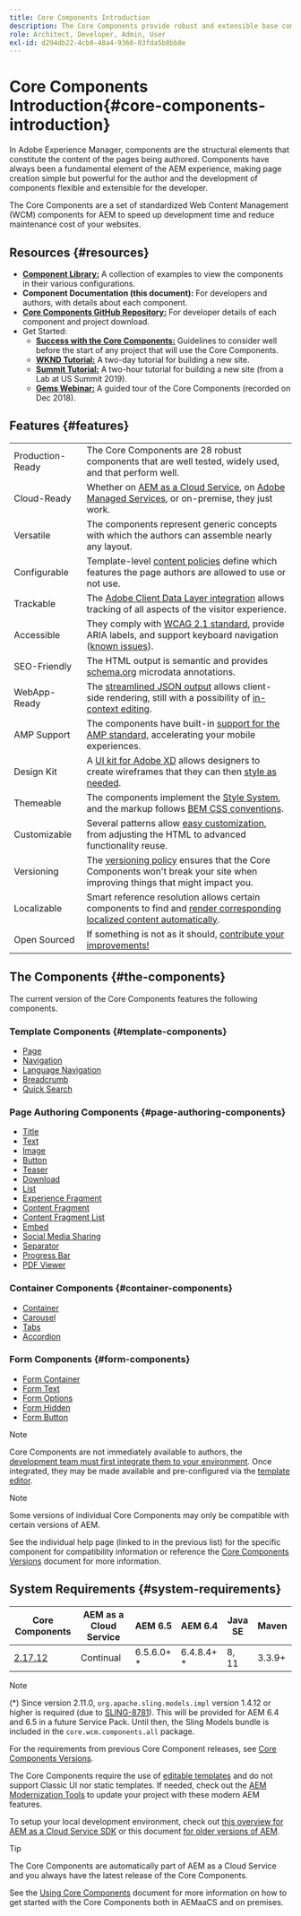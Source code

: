 ```yaml
---
title: Core Components Introduction
description: The Core Components provide robust and extensible base components, built on the latest technology and best practices. 
role: Architect, Developer, Admin, User
exl-id: d294db22-4cb0-48a4-9366-03fda5b8bb8e
---
```

# Core Components Introduction{#core-components-introduction}

In Adobe Experience Manager, components are the structural elements that constitute the content of the pages being authored. Components have always been a fundamental element of the AEM experience, making page creation simple but powerful for the author and the development of components flexible and extensible for the developer.

The Core Components are a set of standardized Web Content Management (WCM) components for AEM to speed up development time and reduce maintenance cost of your websites.

## Resources {#resources}

* **[Component Library:](https://www.adobe.com/go/aem_cmp_library)** A collection of examples to view the components in their various configurations.
* **Component Documentation (this document):** For developers and authors, with details about each component.
* **[Core Components GitHub Repository:](https://github.com/adobe/aem-core-wcm-components)** For developer details of each component and project download.
* Get Started:
  * **[Success with the Core Components:](/help/developing/success.md)** Guidelines to consider well before the start of any project that will use the Core Components.
  * **[WKND Tutorial:](https://experienceleague.adobe.com/docs/experience-manager-learn/getting-started-wknd-tutorial-develop/overview.html)** A two-day tutorial for building a new site.
  * **[Summit Tutorial:](https://expleague.azureedge.net/labs/L767/index.html)** A two-hour tutorial for building a new site (from a Lab at US Summit 2019).
  * **[Gems Webinar:](https://helpx.adobe.com/experience-manager/kt/eseminars/gems/AEM-Core-Components.html)** A guided tour of the Core Components (recorded on Dec 2018).

## Features {#features}

|||
|---|---|
|Production-Ready| The Core Components are 28 robust components that are well tested, widely used, and that perform well.|
|Cloud-Ready| Whether on [AEM as a Cloud Service](https://experienceleague.adobe.com/docs/experience-manager-cloud-service/landing/home.html), on [Adobe Managed Services](https://github.com/adobe/aem-project-archetype/tree/master/src/main/archetype/dispatcher.ams), or on-premise, they just work.|
|Versatile| The components represent generic concepts with which the authors can assemble nearly any layout.|
|Configurable| Template-level [content policies](https://experienceleague.adobe.com/docs/experience-manager-cloud-service/implementing/components-templates/templates.html#content-policies) define which features the page authors are allowed to use or not use.|
|Trackable|The [Adobe Client Data Layer integration](/help/developing/data-layer/overview.md) allows tracking of all aspects of the visitor experience.|
|Accessible| They comply with [WCAG 2.1 standard](https://www.w3.org/TR/WCAG21/), provide ARIA labels, and support keyboard navigation ([known issues](https://github.com/adobe/aem-core-wcm-components/issues?utf8=✓&q=is%3Aissue+is%3Aopen+accessibility+in%3Atitle)).|
|SEO-Friendly| The HTML output is semantic and provides [schema.org](https://schema.org) microdata annotations.|
|WebApp-Ready| The [streamlined JSON output](https://experienceleague.adobe.com/docs/experience-manager-learn/foundation/development/develop-sling-model-exporter.html) allows client-side rendering, still with a possibility of [in-context editing](https://experienceleague.adobe.com/docs/experience-manager-learn/sites/spa-editor/spa-editor-framework-feature-video-use.html).|
|AMP Support| The components have built-in [support for the AMP standard,](/help/developing/amp.md) accelerating your mobile experiences.|
|Design Kit| A [UI kit for Adobe XD](https://experienceleague.adobe.com/docs/experience-manager-learn/assets/AEM-CoreComponents-UI-Kit.xd) allows designers to create wireframes that they can then [style as needed](https://github.com/adobe/aem-guides-wknd/releases/download/aem-guides-wknd-0.0.2/AEM_UI-kit-WKND.xd).|
|Themeable| The components implement the [Style System](https://experienceleague.adobe.com/docs/experience-manager-cloud-service/implementing/components-templates/style-system.html), and the markup follows [BEM CSS conventions](http://getbem.com/).|
|Customizable| Several patterns allow [easy customization](developing/customizing.md), from adjusting the HTML to advanced functionality reuse.|
|Versioning| The [versioning policy](https://github.com/adobe/aem-core-wcm-components/wiki/Versioning-policies) ensures that the Core Components won't break your site when improving things that might impact you.|
|Localizable|Smart reference resolution allows certain components to find and [render corresponding localized content automatically](get-started/localization.md).|
|Open Sourced| If something is not as it should, [contribute your improvements!](https://github.com/adobe/aem-core-wcm-components/blob/master/CONTRIBUTING.md)|

## The Components {#the-components}

The current version of the Core Components features the following components.

### Template Components {#template-components}

* [Page](components/page.md)
* [Navigation](components/navigation.md)
* [Language Navigation](components/language-navigation.md)
* [Breadcrumb](components/breadcrumb.md)
* [Quick Search](components/quick-search.md)

### Page Authoring Components {#page-authoring-components}

* [Title](components/title.md)
* [Text](components/text.md)
* [Image](components/image.md)
* [Button](components/button.md)
* [Teaser](components/teaser.md)
* [Download](components/download.md)
* [List](components/list.md)
* [Experience Fragment](components/experience-fragment.md)
* [Content Fragment](components/content-fragment-component.md)
* [Content Fragment List](components/content-fragment-list.md)
* [Embed](components/embed.md)
* [Social Media Sharing](components/sharing.md)
* [Separator](components/separator.md)
* [Progress Bar](components/progress-bar.md)
* [PDF Viewer](components/pdf-viewer.md)

### Container Components {#container-components}

* [Container](components/container.md)
* [Carousel](components/carousel.md)
* [Tabs](components/tabs.md)
* [Accordion](components/accordion.md)

### Form Components {#form-components}

* [Form Container](components/forms/form-container.md)
* [Form Text](components/forms/form-text.md)
* [Form Options](components/forms/form-options.md)
* [Form Hidden](components/forms/form-hidden.md)
* [Form Button](components/forms/form-button.md)

>[!NOTE]
>
>Core Components are not immediately available to authors, the [development team must first integrate them to your environment](get-started/using.md). Once integrated, they may be made available and pre-configured via the [template editor](https://experienceleague.adobe.com/docs/experience-manager-cloud-service/sites/authoring/features/templates.html).

>[!NOTE]
>
>Some versions of individual Core Components may only be compatible with certain versions of AEM.
>
>See the individual help page (linked to in the previous list) for the specific component for compatibility information or reference the [Core Components Versions](versions.md) document for more information.

## System Requirements {#system-requirements}

|Core Components | AEM as a Cloud Service | AEM 6.5 | AEM 6.4 | Java SE | Maven|
|---------|---------|---------|---------|---------|---------|
|[2.17.12](https://github.com/adobe/aem-core-wcm-components/releases/tag/core.wcm.components.reactor-2.17.12) | Continual | 6.5.6.0+ * | 6.4.8.4+ * | 8, 11 | 3.3.9+|

>[!NOTE]
>
>(*) Since version 2.11.0, `org.apache.sling.models.impl` version 1.4.12 or higher is required (due to [SLING-8781](https://issues.apache.org/jira/browse/SLING-8781)). This will be provided for AEM 6.4 and 6.5 in a future Service Pack. Until then, the Sling Models bundle is included in the `core.wcm.components.all` package.

For the requirements from previous Core Component releases, see [Core Components Versions](versions.md).

The Core Components require the use of [editable templates](https://experienceleague.adobe.com/docs/experience-manager-learn/sites/page-authoring/template-editor-feature-video-use.html) and do not support Classic UI nor static templates. If needed, check out the [AEM Modernization Tools](https://opensource.adobe.com/aem-modernize-tools/pages/tools.html) to update your project with these modern AEM features.

To setup your local development environment, check out [this overview for AEM as a Cloud Service SDK](https://experienceleague.adobe.com/docs/experience-manager-learn/cloud-service/local-development-environment-set-up/overview.html) or this document [for older versions of AEM](https://experienceleague.adobe.com/docs/experience-manager-learn/foundation/development/set-up-a-local-aem-development-environment.html).

>[!TIP]
>
>The Core Components are automatically part of AEM as a Cloud Service and you always have the latest release of the Core Components.
>
>See the [Using Core Components](/help/get-started/using.md) document for more information on how to get started with the Core Components both in AEMaaCS and on premises.
